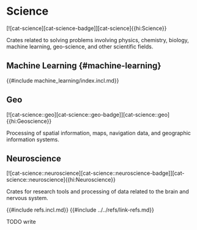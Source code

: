 # Science

[![cat-science][cat-science-badge]][cat-science]{{hi:Science}}

Crates related to solving problems involving physics, chemistry, biology, machine learning, geo-science, and other scientific fields.

## Machine Learning {#machine-learning}

{{#include machine_learning/index.incl.md}}

## Geo

[![cat-science::geo][cat-science::geo-badge]][cat-science::geo]{{hi:Geoscience}}

Processing of spatial information, maps, navigation data, and geographic information systems.

## Neuroscience

[![cat-science::neuroscience][cat-science::neuroscience-badge]][cat-science::neuroscience]{{hi:Neuroscience}}

Crates for research tools and processing of data related to the brain and nervous system.

{{#include refs.incl.md}}
{{#include ../../refs/link-refs.md}}

<div class="hidden">
TODO write
</div>
